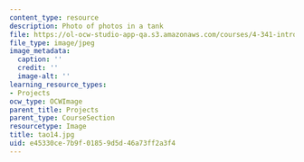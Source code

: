 ```yaml
---
content_type: resource
description: Photo of photos in a tank
file: https://ol-ocw-studio-app-qa.s3.amazonaws.com/courses/4-341-introduction-to-photography-fall-2002/e45330ce7b9f01859d5d46a73ff2a3f4_tao14.jpg
file_type: image/jpeg
image_metadata:
  caption: ''
  credit: ''
  image-alt: ''
learning_resource_types:
- Projects
ocw_type: OCWImage
parent_title: Projects
parent_type: CourseSection
resourcetype: Image
title: tao14.jpg
uid: e45330ce-7b9f-0185-9d5d-46a73ff2a3f4
---
```

